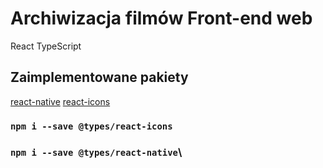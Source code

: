# Archiwizacja filmów Front-end web

React TypeScript

## Zaimplementowane pakiety

[react-native](https://www.npmjs.com/package/react-native)
[react-icons](https://react-icons.github.io/react-icons/)

### `npm i --save @types/react-icons`
### `npm i --save @types/react-native`\


